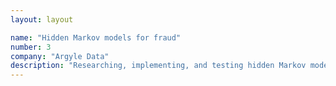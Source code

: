 ```yaml
---
layout: layout

name: "Hidden Markov models for fraud"
number: 3
company: "Argyle Data"
description: "Researching, implementing, and testing hidden Markov models for fraud detection in a telecommunications network. After data exploration, we trained a model for sequential data to make a one-class classifier for anomaly detection and identified previously unknown irregularities in customer behavior to the client. "
---
```



